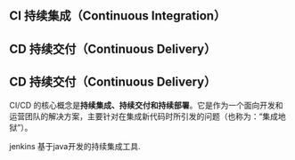 ## CI 持续集成（Continuous Integration）
## CD 持续交付（Continuous Delivery）
## CD 持续交付（Continuous Delivery）

 
 CI/CD 的核心概念是**持续集成、持续交付和持续部署**。它是作为一个面向开发和运营团队的解决方案，主要针对在集成新代码时所引发的问题（也称为：“集成地狱”）。

jenkins
基于java开发的持续集成工具.